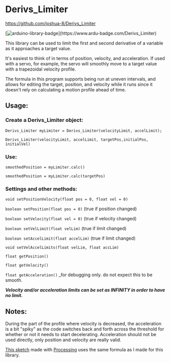# Derivs_Limiter

https://github.com/joshua-8/Derivs_Limiter

[![arduino-library-badge](https://www.ardu-badge.com/badge/Derivs_Limiter.svg?)](https://www.ardu-badge.com/Derivs_Limiter)

This library can be used to limit the first and second derivative of a variable as it approaches a target value.

It's easiest to think of in terms of position, velocity, and acceleration. 
If used with a servo, for example, the servo will smoothly move to a target value with a trapezoidal velocity profile.

The formula in this program supports being run at uneven intervals, and allows for editing the target, position, and velocity while it runs since it doesn't rely on calculating a motion profile ahead of time.

## Usage:

### Create a Derivs_Limiter object:
`Derivs_Limiter myLimiter = Derivs_Limiter(velocityLimit, accelLimit);`

`Derivs_Limiter(velocityLimit, accelLimit, targetPos,initialPos, initialVel)`

### Use:

`smoothedPosition = myLimiter.calc()`

`smoothedPosition = myLimiter.calc(targetPos)`

### Settings and other methods:

`void setPositionVelocity(float pos = 0, float vel = 0)`

`boolean setPosition(float pos = 0)` (true if position changed)

`boolean setVelocity(float vel = 0)` (true if velocity changed)

`boolean setVelLimit(float velLim)` (true if limit changed)

`boolean setAccelLimit(float accelLim)` (true if limit changed)

`void setVelAccelLimits(float velLim, float accLim)`

`float getPosition()`

`float getVelocity()`

`float getAcceleration()` _for debugging only. do not expect this to be smooth.

_**Velocity and/or acceleration limits can be set as INFINITY in order to have no limit.**_


## Notes:

During the part of the profile where velocity is decreased, the acceleration is a bit "spiky" as the code switches back and forth across the threshold for whether or not it needs to start decelerating. Acceleration should not be used directly, only position and velocity are really valid.

[This sketch](https://gist.github.com/joshua-8/3209f2f400a0e68dead911b8743fc5f0) made with [Processing](https://processing.org/) uses the same formula as I made for this library.
